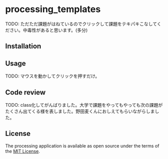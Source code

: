 # processing_templates

TODO: ただただ課題がはねているのでクリックして課題をテキパキこなしてください。中毒性があると思います。(多分)

## Installation


## Usage

TODO: マウスを動かしてクリックを押すだけ。

## Code review

TODO: class化してがんばりました。大学で課題をやってもやっても次の課題がたくさん出てくる様を表しました。野田麦くんにおしえてもらいながらしました。

## License

The processing application is available as open source under the terms of the [MIT License](https://opensource.org/licenses/MIT).


